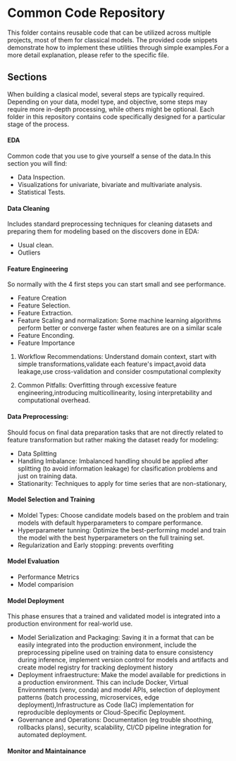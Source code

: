 # Common Code Repository
This folder contains reusable code that can be utilized across multiple projects, most of them for classical models. The provided code snippets demonstrate how to implement these utilities through simple examples.For a more detail explanation, please refer to the specific file.

## Sections
When building a clasical model, several steps are typically required. Depending on your data, model type, and objective, some steps may require more in-depth processing, while others might be optional. Each folder in this repository contains code specifically designed for a particular stage of the process.

#### EDA
Common code that you use to give yourself a sense of the data.In this section you will find:
- Data Inspection.
- Visualizations for univariate, bivariate and multivariate analysis.
- Statistical Tests.


#### Data Cleaning
Includes standard preprocessing techniques for cleaning datasets and preparing them for modeling based on the discovers done in EDA:
- Usual clean.
- Outliers


#### Feature Engineering
So normally with the 4 first steps you can start small and see performance.
- Feature Creation
- Feature Selection.
- Feature Extraction.
- Feature Scaling and normalization: Some machine learning algorithms perform better or converge faster when features are on a similar scale 
- Feature Enconding.
- Feature Importance 

1. Workflow Recommendations: Understand domain context, start with simple transformations,validate each feature's impact,avoid data leakage,use cross-validation and consider cosmputational complexity

2. Common Pitfalls: Overfitting through excessive feature engineering,introducing multicollinearity, losing interpretability and computational overhead. 

#### Data Preprocessing: 
Should focus on final data preparation tasks that are not directly related to feature transformation but rather making the dataset ready for modeling:
- Data Splitting
- Handling Imbalance: Imbalanced handling should be applied after splitting (to avoid information leakage) for clasification problems and just on training data.
- Stationarity: Techniques to apply for time series that are non-stationary,

#### Model Selection and Training
- Moldel Types: Choose candidate models based on the problem and train models with default hyperparameters to compare performance.
- Hyperparameter tunning: Optimize the best-performing model and train the model with the best hyperparameters on the full training set.
- Regularization and Early stopping: prevents overfiting 

#### Model Evaluation 
- Performance Metrics
- Model comparision

#### Model Deployment
This phase ensures that a trained and validated model is integrated into a production environment for real-world use.

- Model Serialization and Packaging: Saving it in a format that can be easily integrated into the production environment, include the preprocessing pipeline used on training data to ensure consistency during inference, implement version control for models and artifacts and create model registry for tracking deployment history
- Deployment infraestructure:  Make the model available for predictions in a production environment. This can include Docker, Virtual Environments (venv, conda) and model APIs, selection of deployment patterns (batch processing, microservices, edge deployment),Infrastructure as Code (IaC) implementation for reproducible deployments or Cloud-Specific Deployment.
- Governance and Operations: Documentation (eg trouble shoothing, rollbacks plans), security, scalability, CI/CD pipeline integration for automated deployment.

#### Monitor and Maintainance









